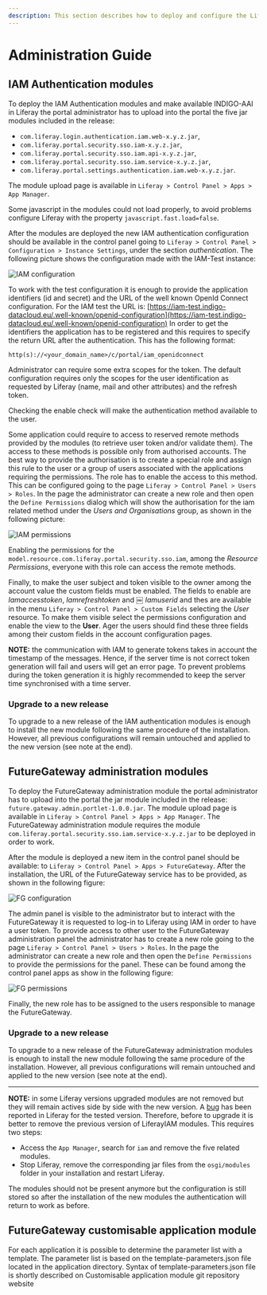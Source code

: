 ```yaml
---
description: This section describes how to deploy and configure the Liferay plugins for INDIGO-DataCloud services.
---
```


# Administration Guide

## IAM Authentication modules

To deploy the IAM Authentication modules and make available INDIGO-AAI in Liferay the portal administrator has to upload into the portal
the five jar modules included in the release:

- `com.liferay.login.authentication.iam.web-x.y.z.jar`,
- `com.liferay.portal.security.sso.iam-x.y.z.jar`,
- `com.liferay.portal.security.sso.iam.api-x.y.z.jar`,
- `com.liferay.portal.security.sso.iam.service-x.y.z.jar`,
- `com.liferay.portal.settings.authentication.iam.web-x.y.z.jar`.

The module upload page is available in `Liferay > Control Panel > Apps > App Manager`.

Some javascript in the modules could not load properly, to avoid problems configure Liferay with the property `javascript.fast.load=false`. 

After the modules are deployed the new IAM authentication configuration should be available in the control panel going
to `Liferay > Control Panel > Configuration > Instance Settings`, under the section *authentication*. The following picture
shows the configuration made with the IAM-Test instance:

![IAM configuration](img/iamConf.png)

To work with the test configuration it is enough to provide the application identifiers (id and secret) and
the URL of the well known OpenId Connect configuration. For the IAM test the URL is:
[https://iam-test.indigo-datacloud.eu/.well-known/openid-configuration](https://iam-test.indigo-datacloud.eu/.well-known/openid-configuration)
In order to get the identifiers the application has to be registered and this requires to specify the return URL after the
authentication. This has the following format:

    http(s)://<your_domain_name>/c/portal/iam_openidconnect


Administrator can require some extra scopes for the token. The default configuration requires only the scopes for the user
identification as requested by Liferay (name, mail and other attributes) and the refresh token.

Checking the enable check will make the authentication method available to the user.

Some application could require to access to reserved remote methods provided by the modules (to retrieve user token and/or
validate them). The access to these methods is possible only from authorised accounts.
The best way to provide the authorisation is to create a special role and assign this rule to the user or a group of users
associated with the applications requiring the permissions. The role has to enable the access
to this method. This can be configured going to the page `Liferay > Control Panel > Users > Roles`. In the page the administrator
can create a new role and then open the `Define Permissions` dialog which will show the authorisation for the iam related method
under the *Users and Organisations* group, as shown in the following picture:

![IAM permissions](img/permissions.png)

Enabling the permissions for the `model.resource.com.liferay.portal.security.sso.iam`, among the *Resource Permissions*,
everyone with this role can access the remote methods.

Finally, to make the user subject and token visible to the owner among the account value the custom fields must be enabled. The fields
to enable are *Iamaccesstoken*, *Iamrefreshtoken* and ￼	*Iamuserid* and thes are available in the menu `Liferay > Control Panel > Custom Fields`
selecting the *User* resource. To make them visible select the permissions configuration and enable the view to the **User**. Ager the
users should find these three fields among their custom fields in the account configuration pages.


**NOTE:** the communication with IAM to generate tokens takes in account the timestamp of the messages. Hence, if the server time is not correct
token generation will fail and users will get an error page. To prevent problems during the token generation it is highly recommended to keep the
server time synchronised with a time server.


### Upgrade to a new release

To upgrade to a new release of the IAM authentication modules is enough to install the new module following the same procedure of the installation.
However, all previous configurations will remain untouched and applied to the new version (see note at the end).




## FutureGateway administration modules

To deploy the FutureGateway administration module the portal administrator has to upload into the portal
the jar module included in the release: `future.gateway.admin.portlet-1.0.0.jar`. The module upload page is
available in `Liferay > Control Panel > Apps > App Manager`. The FutureGateway administration module requires
the module `com.liferay.portal.security.sso.iam.service-x.y.z.jar` to be deployed in order to work.

After the module is deployed a new item in the control panel should be available:
to `Liferay > Control Panel > Apps > FutureGateway`. After the installation, the URL of the FutureGateway
service has to be provided, as shown in the following figure:

![FG configuration](img/FGNew.png)


The admin panel is visible to the administrator but to interact with the FutureGateway it is requested to log-in to Liferay
using IAM in order to have a user token. To provide access to other user to the FutureGateway administration panel the administrator
has to create a new role going to the page `Liferay > Control Panel > Users > Roles`. In the page the administrator
can create a new role and then open the `Define Permissions` to provide the permissions for the panel. These can be found among the
control panel apps as show in the following figure:

![FG permissions](img/FGpermissions.png)

Finally, the new role has to be assigned to the users responsible to manage the FutureGateway.


### Upgrade to a new release

To upgrade to a new release of the FutureGateway administration modules is enough to install the new module following the same procedure
of the installation.
However, all previous configurations will remain untouched and applied to the new version (see note at the end).


------------------------------

**NOTE:** in some Liferay versions upgraded modules are not removed but they will remain actives side by side with the new version.
A [bug](https://issues.liferay.com/browse/LPS-68275) has been reported in Liferay for the tested version. Therefore, before to
upgrade it is better to remove the previous version of LiferayIAM modules. This requires two steps:

* Access the `App Manager`, search for `iam` and remove the five related modules.
* Stop Liferay, remove the corresponding jar files from the `osgi/modules` folder in your installation and restart Liferay.

The modules should not be present anymore but the configuration is still stored so after the installation of the new modules the authentication
will return to work as before.

## FutureGateway customisable application module

For each application it is possible to determine the parameter list with a template. The parameter list is based on the template-parameters.json file located in the application directory.
Syntax of template-parameters.json file is shortly described on Customisable application module git repository website
